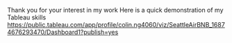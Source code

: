 Thank you for your interest in my work Here is a quick demonstration of my Tableau skills
https://public.tableau.com/app/profile/colin.ng4060/viz/SeattleAirBNB_16874676293470/Dashboard1?publish=yes
